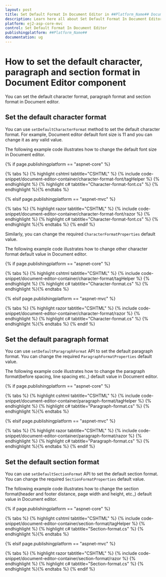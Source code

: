 ```yaml
---
layout: post
title: Set Default Format In Document Editor in ##Platform_Name## Document Editor Component
description: Learn here all about Set Default Format In Document Editor in Syncfusion ##Platform_Name## Document Editor component and more.
platform: ej2-asp-core-mvc
control: Set Default Format In Document Editor
publishingplatform: ##Platform_Name##
documentation: ug
---
```



# How to set the default character, paragraph and section format in Document Editor component

You can set the default character format, paragraph format and section format in Document editor.

## Set the default character format

You can use `setDefaultCharacterFormat` method to set the default character format. For example, Document editor default font size is 11 and you can change it as any valid value.

The following example code illustrates how to change the default font size in Document editor.

{% if page.publishingplatform == "aspnet-core" %}

{% tabs %}
{% highlight cshtml tabtitle="CSHTML" %}
{% include code-snippet/document-editor-container/character-format-font/tagHelper %}
{% endhighlight %}
{% highlight c# tabtitle="Character-format-font.cs" %}
{% endhighlight %}{% endtabs %}

{% elsif page.publishingplatform == "aspnet-mvc" %}

{% tabs %}
{% highlight razor tabtitle="CSHTML" %}
{% include code-snippet/document-editor-container/character-format-font/razor %}
{% endhighlight %}
{% highlight c# tabtitle="Character-format-font.cs" %}
{% endhighlight %}{% endtabs %}
{% endif %}



Similarly, you can change the required `CharacterFormatProperties` default value.

The following example code illustrates how to change other character format default value in Document editor.

{% if page.publishingplatform == "aspnet-core" %}

{% tabs %}
{% highlight cshtml tabtitle="CSHTML" %}
{% include code-snippet/document-editor-container/character-format/tagHelper %}
{% endhighlight %}
{% highlight c# tabtitle="Character-format.cs" %}
{% endhighlight %}{% endtabs %}

{% elsif page.publishingplatform == "aspnet-mvc" %}

{% tabs %}
{% highlight razor tabtitle="CSHTML" %}
{% include code-snippet/document-editor-container/character-format/razor %}
{% endhighlight %}
{% highlight c# tabtitle="Character-format.cs" %}
{% endhighlight %}{% endtabs %}
{% endif %}



## Set the default paragraph format

You can use `setDefaultParagraphFormat` API to set the default paragraph format. You can change the required `ParagraphFormatProperties` default value.

The following example code illustrates how to change the paragraph format(before spacing, line spacing etc.,) default value in Document editor.

{% if page.publishingplatform == "aspnet-core" %}

{% tabs %}
{% highlight cshtml tabtitle="CSHTML" %}
{% include code-snippet/document-editor-container/paragraph-format/tagHelper %}
{% endhighlight %}
{% highlight c# tabtitle="Paragraph-format.cs" %}
{% endhighlight %}{% endtabs %}

{% elsif page.publishingplatform == "aspnet-mvc" %}

{% tabs %}
{% highlight razor tabtitle="CSHTML" %}
{% include code-snippet/document-editor-container/paragraph-format/razor %}
{% endhighlight %}
{% highlight c# tabtitle="Paragraph-format.cs" %}
{% endhighlight %}{% endtabs %}
{% endif %}



## Set the default section format

You can use `setDefaultSectionFormat` API to set the default section format. You can change the required `SectionFormatProperties` default value.

The following example code illustrates how to change the section format(header and footer distance, page width and height, etc.,) default value in Document editor.

{% if page.publishingplatform == "aspnet-core" %}

{% tabs %}
{% highlight cshtml tabtitle="CSHTML" %}
{% include code-snippet/document-editor-container/section-format/tagHelper %}
{% endhighlight %}
{% highlight c# tabtitle="Section-format.cs" %}
{% endhighlight %}{% endtabs %}

{% elsif page.publishingplatform == "aspnet-mvc" %}

{% tabs %}
{% highlight razor tabtitle="CSHTML" %}
{% include code-snippet/document-editor-container/section-format/razor %}
{% endhighlight %}
{% highlight c# tabtitle="Section-format.cs" %}
{% endhighlight %}{% endtabs %}
{% endif %}

